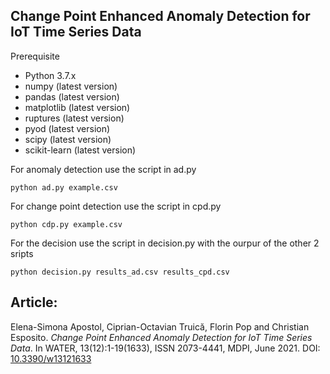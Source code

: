 ## Change Point Enhanced Anomaly Detection for IoT Time Series Data


Prerequisite
* Python 3.7.x
* numpy (latest version)
* pandas (latest version)
* matplotlib (latest version)
* ruptures (latest version)
* pyod (latest version)
* scipy (latest version)
* scikit-learn (latest version) 

For anomaly detection use the script in ad.py

``
python ad.py example.csv 
``


For change point detection use the script in cpd.py

``
python cdp.py example.csv 
``

For the decision use the script in decision.py with the ourpur of the other 2 sripts

``
python decision.py results_ad.csv results_cpd.csv
``

## Article:

Elena-Simona Apostol, Ciprian-Octavian Truică, Florin Pop and Christian Esposito. *Change Point Enhanced Anomaly Detection for IoT Time Series Data*. In WATER, 13(12):1-19(1633), ISSN 2073-4441, MDPI, June 2021. DOI: [10.3390/w13121633 ](http://doi.org/10.3390/w13121633 )
